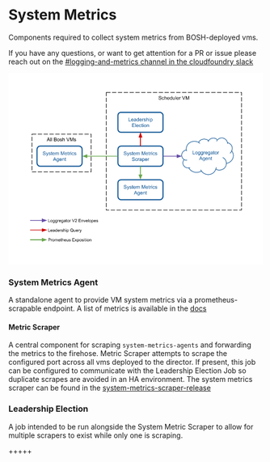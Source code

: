 # System Metrics

Components required to collect system metrics from BOSH-deployed vms.

If you have any questions, or want to get attention for a PR or issue please reach out on the [#logging-and-metrics channel in the cloudfoundry slack](https://cloudfoundry.slack.com/archives/CUW93AF3M)

![system-metrics-architecture]


### System Metrics Agent
A standalone agent to provide VM system metrics via a prometheus-scrapable endpoint. A list of metrics
is available in the [docs][system-metrics-agent]

#### Metric Scraper
A central component for scraping `system-metrics-agents` and forwarding the metrics to the firehose. Metric Scraper
attempts to scrape the configured port across all vms deployed to the director. If present, this job can be configured to
communicate with the Leadership Election Job so duplicate scrapes are avoided in an HA environment. The system metrics scraper
can be found in the [system-metrics-scraper-release][system-metrics-scraper]

### Leadership Election
A job intended to be run alongside the System Metric Scraper to allow for multiple scrapers to exist while only one is 
scraping. 

[system-metrics-scraper]: https://github.com/cloudfoundry/system-metrics-scraper-release
[system-metrics-agent]: docs/system-metrics-agent.md
[system-metrics-architecture]: docs/system-metrics-architecture.png

+++++

